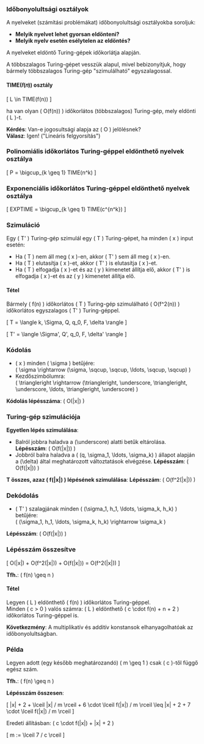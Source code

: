 ### Időbonyolultsági osztályok

A nyelveket (számítási problémákat) időbonyolultsági osztályokba soroljuk:

- **Melyik nyelvet lehet gyorsan eldönteni?**
- **Melyik nyelv esetén esélytelen az eldöntés?**

A nyelveket eldöntő Turing-gépek időkorlátja alapján.

A többszalagos Turing-gépet vesszük alapul, mivel bebizonyítjuk, hogy bármely többszalagos Turing-gép "szimulálható" egyszalagossal.

#### TIME(𝑓(𝑛)) osztály

\[ L \in TIME(f(n)) \]

ha van olyan \( O(f(n)) \) időkorlátos (többszalagos) Turing-gép, mely eldönti \( L \)-t.

**Kérdés**: Van-e jogosultsági alapja az \( O \) jelölésnek?  
**Válasz**: Igen! ("Lineáris felgyorsítás")

### Polinomiális időkorlátos Turing-géppel eldönthető nyelvek osztálya

\[ P = \bigcup_{k \geq 1} TIME(n^k) \]

### Exponenciális időkorlátos Turing-géppel eldönthető nyelvek osztálya

\[ EXPTIME = \bigcup_{k \geq 1} TIME(c^{n^k}) \]

### Szimuláció

Egy \( T' \) Turing-gép szimulál egy \( T \) Turing-gépet, ha minden \( x \) input esetén:

- Ha \( T \) nem áll meg \( x \)-en, akkor \( T' \) sem áll meg \( x \)-en.
- Ha \( T \) elutasítja \( x \)-et, akkor \( T' \) is elutasítja \( x \)-et.
- Ha \( T \) elfogadja \( x \)-et és az \( y \) kimenetet állítja elő, akkor \( T' \) is elfogadja \( x \)-et és az \( y \) kimenetet állítja elő.

#### Tétel

Bármely \( f(n) \) időkorlátos \( T \) Turing-gép szimulálható \( O(f^2(n)) \) időkorlátos egyszalagos \( T' \) Turing-géppel.

\[ T = \langle k, \Sigma, Q, q_0, F, \delta \rangle \]

\[ T' = \langle \Sigma', Q', q_0, F, \delta' \rangle \]

### Kódolás

- \( x \) minden \( \sigma \) betűjére:  
  \( \sigma \rightarrow (\sigma, \sqcup, \sqcup, \ldots, \sqcup, \sqcup) \)
- Kezdőszimbólumra:  
  \( \triangleright \rightarrow (\triangleright, \underscore, \triangleright, \underscore, \ldots, \triangleright, \underscore) \)

**Kódolás lépésszáma**: \( O(|x|) \)

### Turing-gép szimulációja

**Egyetlen lépés szimulálása**:

- Balról jobbra haladva a \(\underscore\) alatti betűk eltárolása.
  **Lépésszám**: \( O(f(|x|)) \)
- Jobbról balra haladva a \( (q, \sigma_1, \ldots, \sigma_k) \) állapot alapján a \(\delta\) által meghatározott változtatások elvégzése.
  **Lépésszám**: \( O(f(|x|)) \)

**T összes, azaz \( f(|x|) \) lépésének szimulálása**:
  **Lépésszám**: \( O(f^2(|x|)) \)

### Dekódolás

- \( T' \) szalagjának minden \( (\sigma_1, h_1, \ldots, \sigma_k, h_k) \) betűjére:  
  \( (\sigma_1, h_1, \ldots, \sigma_k, h_k) \rightarrow \sigma_k \)

**Lépésszám**: \( O(f(|x|)) \)

### Lépésszám összesítve

\[ O(|x|) + O(f^2(|x|)) + O(f(|x|)) = O(f^2(|x|)) \]

**Tfh.**: \( f(n) \geq n \)

#### Tétel

Legyen \( L \) eldönthető \( f(n) \) időkorlátos Turing-géppel.  
Minden \( c > 0 \) valós számra: \( L \) eldönthető \( c \cdot f(n) + n + 2 \) időkorlátos Turing-géppel is.

**Következmény**: A multiplikatív és additív konstansok elhanyagolhatóak az időbonyolultságban.

### Példa

Legyen adott (egy később meghatározandó) \( m \geq 1 \) csak \( c \)-től függő egész szám.

**Tfh.**: \( f(n) \geq n \)

**Lépésszám összesen**:

\[ |x| + 2 + \lceil |x| / m \rceil + 6 \cdot \lceil f(|x|) / m \rceil \leq |x| + 2 + 7 \cdot \lceil f(|x|) / m \rceil \]

Eredeti állításban: \( c \cdot f(|x|) + |x| + 2 \)

\[ m := \lceil 7 / c \rceil \]